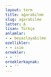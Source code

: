 ```yaml
---
layout: term
title: ağarabilme
slug: agarabilme
letter: A
lisan: Türkçe
anlamlar:
- ► beyazlayabilme
ozellikler:
- - isim
ornekler:
- - ''
orneklerkaynak:
- - ''
---
```

